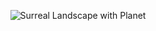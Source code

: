 <p align="center">
  <img src="surreal-landscape-with-planet.jpg" alt="Surreal Landscape with Planet">
</p>
